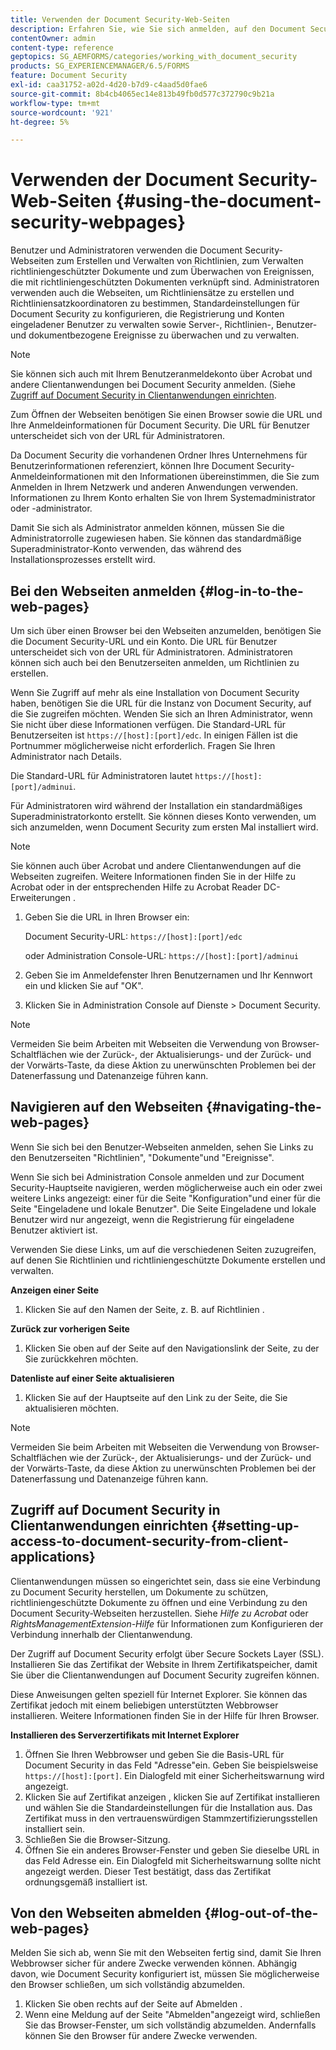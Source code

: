 ```yaml
---
title: Verwenden der Document Security-Web-Seiten
description: Erfahren Sie, wie Sie sich anmelden, auf den Document Security-Webseiten navigieren und diese verwenden können.
contentOwner: admin
content-type: reference
geptopics: SG_AEMFORMS/categories/working_with_document_security
products: SG_EXPERIENCEMANAGER/6.5/FORMS
feature: Document Security
exl-id: caa31752-a02d-4d20-b7d9-c4aad5d0fae6
source-git-commit: 8b4cb4065ec14e813b49fb0d577c372790c9b21a
workflow-type: tm+mt
source-wordcount: '921'
ht-degree: 5%

---
```


# Verwenden der Document Security-Web-Seiten {#using-the-document-security-webpages}

Benutzer und Administratoren verwenden die Document Security-Webseiten zum Erstellen und Verwalten von Richtlinien, zum Verwalten richtliniengeschützter Dokumente und zum Überwachen von Ereignissen, die mit richtliniengeschützten Dokumenten verknüpft sind. Administratoren verwenden auch die Webseiten, um Richtliniensätze zu erstellen und Richtliniensatzkoordinatoren zu bestimmen, Standardeinstellungen für Document Security zu konfigurieren, die Registrierung und Konten eingeladener Benutzer zu verwalten sowie Server-, Richtlinien-, Benutzer- und dokumentbezogene Ereignisse zu überwachen und zu verwalten.

>[!NOTE]
>
>Sie können sich auch mit Ihrem Benutzeranmeldekonto über Acrobat und andere Clientanwendungen bei Document Security anmelden. (Siehe [Zugriff auf Document Security in Clientanwendungen einrichten](using-document-security-web-pages.md#setting-up-access-to-document-security-from-client-applications).

Zum Öffnen der Webseiten benötigen Sie einen Browser sowie die URL und Ihre Anmeldeinformationen für Document Security. Die URL für Benutzer unterscheidet sich von der URL für Administratoren.

Da Document Security die vorhandenen Ordner Ihres Unternehmens für Benutzerinformationen referenziert, können Ihre Document Security-Anmeldeinformationen mit den Informationen übereinstimmen, die Sie zum Anmelden in Ihrem Netzwerk und anderen Anwendungen verwenden. Informationen zu Ihrem Konto erhalten Sie von Ihrem Systemadministrator oder -administrator.

Damit Sie sich als Administrator anmelden können, müssen Sie die Administratorrolle zugewiesen haben. Sie können das standardmäßige Superadministrator-Konto verwenden, das während des Installationsprozesses erstellt wird.

## Bei den Webseiten anmelden {#log-in-to-the-web-pages}

Um sich über einen Browser bei den Webseiten anzumelden, benötigen Sie die Document Security-URL und ein Konto. Die URL für Benutzer unterscheidet sich von der URL für Administratoren. Administratoren können sich auch bei den Benutzerseiten anmelden, um Richtlinien zu erstellen.

Wenn Sie Zugriff auf mehr als eine Installation von Document Security haben, benötigen Sie die URL für die Instanz von Document Security, auf die Sie zugreifen möchten. Wenden Sie sich an Ihren Administrator, wenn Sie nicht über diese Informationen verfügen. Die Standard-URL für Benutzerseiten ist `https://[host]:[port]/edc`. In einigen Fällen ist die Portnummer möglicherweise nicht erforderlich. Fragen Sie Ihren Administrator nach Details.

Die Standard-URL für Administratoren lautet `https://[host]:[port]/adminui`.

Für Administratoren wird während der Installation ein standardmäßiges Superadministratorkonto erstellt. Sie können dieses Konto verwenden, um sich anzumelden, wenn Document Security zum ersten Mal installiert wird.

>[!NOTE]
>
>Sie können auch über Acrobat und andere Clientanwendungen auf die Webseiten zugreifen. Weitere Informationen finden Sie in der Hilfe zu Acrobat oder in der entsprechenden Hilfe zu Acrobat Reader DC-Erweiterungen .

1. Geben Sie die URL in Ihren Browser ein:

   Document Security-URL: `https://[host]:[port]/edc`

   oder Administration Console-URL: `https://[host]:[port]/adminui`

1. Geben Sie im Anmeldefenster Ihren Benutzernamen und Ihr Kennwort ein und klicken Sie auf &quot;OK&quot;.
1. Klicken Sie in Administration Console auf Dienste > Document Security.

>[!NOTE]
>
>Vermeiden Sie beim Arbeiten mit Webseiten die Verwendung von Browser-Schaltflächen wie der Zurück-, der Aktualisierungs- und der Zurück- und der Vorwärts-Taste, da diese Aktion zu unerwünschten Problemen bei der Datenerfassung und Datenanzeige führen kann.

## Navigieren auf den Webseiten {#navigating-the-web-pages}

Wenn Sie sich bei den Benutzer-Webseiten anmelden, sehen Sie Links zu den Benutzerseiten &quot;Richtlinien&quot;, &quot;Dokumente&quot;und &quot;Ereignisse&quot;.

Wenn Sie sich bei Administration Console anmelden und zur Document Security-Hauptseite navigieren, werden möglicherweise auch ein oder zwei weitere Links angezeigt: einer für die Seite &quot;Konfiguration&quot;und einer für die Seite &quot;Eingeladene und lokale Benutzer&quot;. Die Seite Eingeladene und lokale Benutzer wird nur angezeigt, wenn die Registrierung für eingeladene Benutzer aktiviert ist.

Verwenden Sie diese Links, um auf die verschiedenen Seiten zuzugreifen, auf denen Sie Richtlinien und richtliniengeschützte Dokumente erstellen und verwalten.

**Anzeigen einer Seite**

1. Klicken Sie auf den Namen der Seite, z. B. auf Richtlinien .

**Zurück zur vorherigen Seite**

1. Klicken Sie oben auf der Seite auf den Navigationslink der Seite, zu der Sie zurückkehren möchten.

**Datenliste auf einer Seite aktualisieren**

1. Klicken Sie auf der Hauptseite auf den Link zu der Seite, die Sie aktualisieren möchten.

>[!NOTE]
>
>Vermeiden Sie beim Arbeiten mit Webseiten die Verwendung von Browser-Schaltflächen wie der Zurück-, der Aktualisierungs- und der Zurück- und der Vorwärts-Taste, da diese Aktion zu unerwünschten Problemen bei der Datenerfassung und Datenanzeige führen kann.

## Zugriff auf Document Security in Clientanwendungen einrichten {#setting-up-access-to-document-security-from-client-applications}

Clientanwendungen müssen so eingerichtet sein, dass sie eine Verbindung zu Document Security herstellen, um Dokumente zu schützen, richtliniengeschützte Dokumente zu öffnen und eine Verbindung zu den Document Security-Webseiten herzustellen. Siehe *Hilfe zu Acrobat* oder *RightsManagementExtension-Hilfe* für Informationen zum Konfigurieren der Verbindung innerhalb der Clientanwendung.

Der Zugriff auf Document Security erfolgt über Secure Sockets Layer (SSL). Installieren Sie das Zertifikat der Website in Ihrem Zertifikatspeicher, damit Sie über die Clientanwendungen auf Document Security zugreifen können.

<!-- Fix broken link See Configuring SSL for information on SSL.-->

Diese Anweisungen gelten speziell für Internet Explorer. Sie können das Zertifikat jedoch mit einem beliebigen unterstützten Webbrowser installieren. Weitere Informationen finden Sie in der Hilfe für Ihren Browser.

**Installieren des Serverzertifikats mit Internet Explorer**

1. Öffnen Sie Ihren Webbrowser und geben Sie die Basis-URL für Document Security in das Feld &quot;Adresse&quot;ein. Geben Sie beispielsweise `https://[host]:[port]`. Ein Dialogfeld mit einer Sicherheitswarnung wird angezeigt.
1. Klicken Sie auf Zertifikat anzeigen , klicken Sie auf Zertifikat installieren und wählen Sie die Standardeinstellungen für die Installation aus. Das Zertifikat muss in den vertrauenswürdigen Stammzertifizierungsstellen installiert sein.
1. Schließen Sie die Browser-Sitzung.
1. Öffnen Sie ein anderes Browser-Fenster und geben Sie dieselbe URL in das Feld Adresse ein. Ein Dialogfeld mit Sicherheitswarnung sollte nicht angezeigt werden. Dieser Test bestätigt, dass das Zertifikat ordnungsgemäß installiert ist.

## Von den Webseiten abmelden {#log-out-of-the-web-pages}

Melden Sie sich ab, wenn Sie mit den Webseiten fertig sind, damit Sie Ihren Webbrowser sicher für andere Zwecke verwenden können. Abhängig davon, wie Document Security konfiguriert ist, müssen Sie möglicherweise den Browser schließen, um sich vollständig abzumelden.

1. Klicken Sie oben rechts auf der Seite auf Abmelden .
1. Wenn eine Meldung auf der Seite &quot;Abmelden&quot;angezeigt wird, schließen Sie das Browser-Fenster, um sich vollständig abzumelden. Andernfalls können Sie den Browser für andere Zwecke verwenden.
